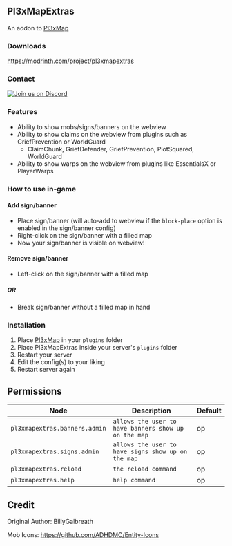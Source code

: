 ## Pl3xMapExtras
An addon to [Pl3xMap](https://modrinth.com/plugin/pl3xmap)

### Downloads
https://modrinth.com/project/pl3xmapextras

### Contact
[![Join us on Discord](https://discord.com/api/guilds/931330926653358090/widget.png?style=banner2)](https://discord.gg/ktxCyUd7Ny)

### Features
- Ability to show mobs/signs/banners on the webview
- Ability to show claims on the webview from plugins such as GriefPrevention or WorldGuard
    - ClaimChunk, GriefDefender, GriefPrevention, PlotSquared, WorldGuard
- Ability to show warps on the webview from plugins like EssentialsX or PlayerWarps

### How to use in-game

#### Add sign/banner
- Place sign/banner (will auto-add to webview if the `block-place` option is enabled in the sign/banner config)
- Right-click on the sign/banner with a filled map
- Now your sign/banner is visible on webview!

#### Remove sign/banner
- Left-click on the sign/banner with a filled map
##### OR
- Break sign/banner without a filled map in hand

### Installation
1) Place [Pl3xMap](https://modrinth.com/plugin/pl3xmap) in your `plugins` folder
2) Place Pl3xMapExtras inside your server's `plugins` folder
3) Restart your server
4) Edit the config(s) to your liking
5) Restart server again

## Permissions
| Node                          | Description                                          | Default |
|-------------------------------|------------------------------------------------------|---------|
| `pl3xmapextras.banners.admin` | `allows the user to have banners show up on the map` | op      |
| `pl3xmapextras.signs.admin`   | `allows the user to have signs show up on the map`   | op      |
| `pl3xmapextras.reload`        | `the reload command`                                 | op      |
| `pl3xmapextras.help`          | `help command`                                       | op      |

## Credit
Original Author: BillyGalbreath

Mob Icons: https://github.com/ADHDMC/Entity-Icons
